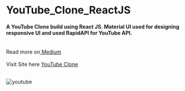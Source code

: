 # YouTube_Clone_ReactJS

<h4>A YouTube Clone build using React JS. Material UI used for designing responsive UI and used RapidAPI for YouTube API.</h4>
<br/>
Read more on<a href="https://medium.com/@Rushabh_/creating-your-own-video-sharing-platform-a-reactjs-youtube-clone-63897a27cfca"> Medium</a>
<br/>
<br/>
Visit Site here <a href="https://youtubee2023.netlify.app/">YouTube Clone</a>
<br/>
<br/>

![youtube](https://github.com/Coder-Rushabh/YouTube_Clone_ReactJS/assets/47267236/c9c7e4e9-5181-45dc-84be-2f5ca1a3b584)
